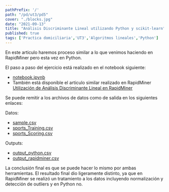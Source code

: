 ```yaml
---
pathPrefix: '/'
path: "/pd/ut3/pd5"
cover: "./blocks.jpg"
date: "2021-09-13"
title: "Análisis Discriminante Lineal utilizando Python y scikit-learn"
published: true
tags: ['Practica domiciliaria','UT3','Algoritmos lineales','Python']
---
```


En este articulo haremos proceso similar a lo que venimos haciendo en RapidMiner pero esta vez en Python.

El paso a paso del ejercicio está realizado en el notebook siguiente:

- [notebook.ipynb](https://github.com/JuanFKurucz/ia-portfolio/blob/main/content/posts/ut/ut3/pd/pd5/notebook.ipynb)
- También está disponible el articulo similar realizado en RapidMiner [Utilización de Análisis Discriminante Lineal en RapidMiner](/ut/ut3/ta6)

Se puede remitir a los archivos de datos como de salida en los siguientes enlaces:

Datos:
- [sample.csv](https://github.com/JuanFKurucz/ia-portfolio/blob/main/content/posts/ut/ut3/pd/pd5/sample.csv)
- [sports_Training.csv](https://github.com/JuanFKurucz/ia-portfolio/blob/main/content/posts/ut/ut3/pd/pd5/sports_Training.csv)
- [sports_Scoring.csv](https://github.com/JuanFKurucz/ia-portfolio/blob/main/content/posts/ut/ut3/pd/pd5/sports_Scoring.csv)

Outputs:
- [output_python.csv](https://github.com/JuanFKurucz/ia-portfolio/blob/main/content/posts/ut/ut3/pd/pd5/output_python.csv)
- [output_rapidminer.csv](https://github.com/JuanFKurucz/ia-portfolio/blob/main/content/posts/ut/ut3/pd/pd5/output_rapidminer.csv)

La conclusión final es que se puede hacer lo mismo por ambas herramientas. El resultado final dio ligeramente distinto, ya que en RapidMiner se realizó un tratamiento a los datos incluyendo normalización y detección de outliers y en Python no.